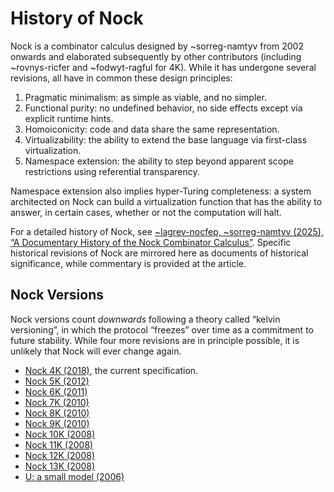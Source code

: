 # History of Nock

Nock is a combinator calculus designed by ~sorreg-namtyv from 2002 onwards and elaborated subsequently by other contributors (including ~rovnys-ricfer and ~fodwyt-ragful for 4K).  While it has undergone several revisions, all have in common these design principles:

1. Pragmatic minimalism:  as simple as viable, and no simpler.
2. Functional purity:  no undefined behavior, no side effects except via explicit runtime hints.
3. Homoiconicity:  code and data share the same representation.
4. Virtualizability:  the ability to extend the base language via first-class virtualization.
5. Namespace extension:  the ability to step beyond apparent scope restrictions using referential transparency.

Namespace extension also implies hyper-Turing completeness:  a system architected on Nock can build a virtualization function that has the ability to answer, in certain cases, whether or not the computation will halt.

For a detailed history of Nock, see [~lagrev-nocfep, ~sorreg-namtyv (2025), “A Documentary History of the Nock Combinator Calculus”](https://urbitsystems.tech/article/v02-i01/a-documentary-history-of-the-nock-combinator-calculus).  Specific historical revisions of Nock are mirrored here as documents of historical significance, while commentary is provided at the article.

## Nock Versions

Nock versions count _downwards_ following a theory called “kelvin versioning”, in which the protocol “freezes” over time as a commitment to future stability.  While four more revisions are in principle possible, it is unlikely that Nock will ever change again.

* [Nock 4K (2018)](./nock-4k.md), the current specification.
* [Nock 5K (2012)](./nock-5k.md)
* [Nock 6K (2011)](./nock-6k.md)
* [Nock 7K (2010)](./nock-7k.md)
* [Nock 8K (2010)](./nock-8k.md)
* [Nock 9K (2010)](./nock-9k.md)
* [Nock 10K (2008)](./nock-10k.md)
* [Nock 11K (2008)](./nock-11k.md)
* [Nock 12K (2008)](./nock-12k.md)
* [Nock 13K (2008)](./nock-13k.md)
* [U: a small model (2006)](./u-model.md)
